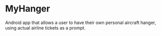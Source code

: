 # MyHanger
Android app that allows a user to have their own personal aircraft hanger, using actual airline tickets as a prompt.
